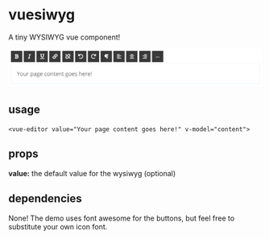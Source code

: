 # vuesiwyg
A tiny WYSIWYG vue component!

![GitHub Logo](https://raw.githubusercontent.com/kimlarocca/vuesiwyg/master/screenshot.png)

## usage
`<vue-editor value="Your page content goes here!" v-model="content">`

## props
**value:** the default value for the wysiwyg (optional)

## dependencies
None! The demo uses font awesome for the buttons, but feel free to substitute your own icon font.
